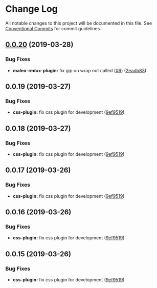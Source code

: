 # Change Log

All notable changes to this project will be documented in this file.
See [Conventional Commits](https://conventionalcommits.org) for commit guidelines.

## [0.0.20](https://github.com/alvinkl/maleo-plugins/compare/@airy/maleo-redux-plugin@0.0.19...@airy/maleo-redux-plugin@0.0.20) (2019-03-28)


### Bug Fixes

* **maleo-redux-plugin:** fix gip on wrap not called ([#6](https://github.com/alvinkl/maleo-plugins/issues/6)) ([2eadb83](https://github.com/alvinkl/maleo-plugins/commit/2eadb83))





## 0.0.19 (2019-03-27)


### Bug Fixes

* **css-plugin:** fix css plugin for development ([9ef9519](https://github.com/airyrooms/maleo-plugins/commit/9ef9519))





## 0.0.18 (2019-03-27)


### Bug Fixes

* **css-plugin:** fix css plugin for development ([9ef9519](https://github.com/airyrooms/maleo-plugins/commit/9ef9519))





## 0.0.17 (2019-03-26)


### Bug Fixes

* **css-plugin:** fix css plugin for development ([9ef9519](https://github.com/airyrooms/maleo-plugins/commit/9ef9519))





## 0.0.16 (2019-03-26)


### Bug Fixes

* **css-plugin:** fix css plugin for development ([9ef9519](https://github.com/airyrooms/maleo-plugins/commit/9ef9519))





## 0.0.15 (2019-03-26)


### Bug Fixes

* **css-plugin:** fix css plugin for development ([9ef9519](https://github.com/alvinkl/maleo-plugins/commit/9ef9519))
